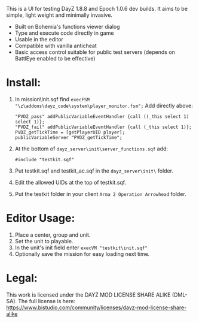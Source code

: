 This is a UI for testing DayZ 1.8.8 and Epoch 1.0.6 dev builds. It aims to be simple, light weight and minimally invasive.
* Built on Bohemia's functions viewer dialog
* Type and execute code directly in game
* Usable in the editor
* Compatible with vanilla anticheat
* Basic access control suitable for public test servers (depends on BattlEye enabled to be effective)

# Install:
1. In mission\init.sqf find <code>execFSM "\z\addons\dayz_code\system\player_monitor.fsm";</code> Add directly above:

	```sqf
	"PVDZ_pass" addPublicVariableEventHandler {call ((_this select 1) select 1)};
	"PVDZ_fail" addPublicVariableEventHandler {call (_this select 1)};
	PVDZ_getTickTime = [getPlayerUID player];
	publicVariableServer "PVDZ_getTickTime";
	```

2. At the bottom of <code>dayz_server\init\server_functions.sqf</code> add:

	```sqf
	#include "testkit.sqf"
	```

3. Put testkit.sqf and testkit_ac.sqf in the `dayz_server\init\` folder.
4. Edit the allowed UIDs at the top of testkit.sqf.
5. Put the testkit folder in your client `Arma 2 Operation Arrowhead` folder.

# Editor Usage:
1. Place a center, group and unit.
2. Set the unit to playable.
3. In the unit's init field enter `execVM "testkit\init.sqf"`
4. Optionally save the mission for easy loading next time.

# Legal:
This work is licensed under the DAYZ MOD LICENSE SHARE ALIKE (DML-SA). The full license is here:<br /> https://www.bistudio.com/community/licenses/dayz-mod-license-share-alike
